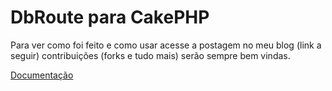 DbRoute para CakePHP
====================

Para ver como foi feito e como usar acesse a postagem no meu blog (link a seguir) contribuições (forks e tudo mais) serão sempre bem vindas.

[Documentação](http://blog.erikfigueiredo.com.br/route-do-cakephp-com-banco-de-dados/)